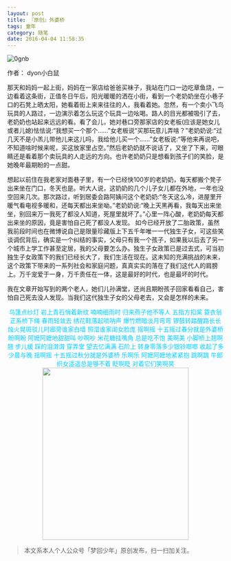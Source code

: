 ```yaml
---
layout: post
title: 『原创』外婆桥
tags: 童年
category: 随笔
date: 2016-04-04 11:58:35
---
```


![0gnb](http://7xlkoc.com1.z0.glb.clouddn.com/wp-content/uploads/2016/04/2016040403592920.jpg)

作者： dyon小白鼠

那天和妈妈一起上街，妈妈在一家店给爸爸买袜子，我站在门口一边吃章鱼烧，一边看着这条街，正值冬日午后，阳光暖暖的洒在小街，看到一个老奶奶坐在小巷子口的石凳上晒太阳，她看着街上来来往往的人，我看着她。忽然，有一个卖小飞鸟玩具的人路过，一边演示着怎么玩这个玩具一边吆喝。路人的目光都被吸引了去，老奶奶也站起来远远的看。看了会儿，她对巷口旁那家店的女老板(应该是她女儿或者儿媳)怯怯说:“我想买一个那个……”女老板说“买那玩意儿弄啥？”老奶奶说:“过几天不是小羔儿带他儿来这儿吗，我给他儿买一个……”女老板说:“等他来再说吧，不知道啥时候来呢，买这放家里占空。”然后老奶奶就不说话了，又坐了下来，可眼睛还是看着那个卖玩具的人走远的方向。也许老奶奶只是想看到孩子们的笑脸，是她晚年最期盼的一点甜。

想起以前住在我老家对面巷子里，有一个已经快100岁的老奶奶，每天都搬个凳子出来坐在门口，冬天也是。听大人说，这奶奶的几个儿子女儿都在外地，一年也没空回来几次。那次路过，听到居委会路阿姨问这个老奶奶:“冬天这么冷，进屋里开暖气看电视多暖和，还每天都出来坐呦。”老奶奶说:“晚上天黑再看，我每天出来坐坐，别回来万一我死了都没人知道，死屋里就坏了。”心里一阵心酸，老奶奶每天都出来坐的原因，竟是害怕自己死了都没人发现。
如今已经开放了二胎政策，虽然我前段时间也在微博说自己是限量珍藏版上下五千年唯一一代独生子女，可这些笑谈调侃背后，确实是一个纠结的事实，父母只有我一个孩子，如果我以后去了另一个城市上学工作甚至定居，我的父母要怎么办。独生子女政策已是过去式，可当初独生子女政策下的我们已经长大了，我们生活在现在。这未知的充满挑战的未来，这个政策下带来的一系列社会和家庭问题，真真实实的落在了我们这代人的肩膀上。万千宠爱于一身，万千责任在一体，这是最好的时代，也是最坏的时代。

我在文章开始写到的两个老人，她们儿孙满堂，还尚且期盼孩子回家看看自己，害怕自己死去没人发现。当我们这代独生子女的父母老去，又会是怎样的未来。

<center><span style="color: #00ccff;">乌篷点纱灯 岩上青石悄着新纹</span>
<span style="color: #00ccff;"> 喃喃细雨时 归来燕子他不等人</span>
<span style="color: #00ccff;"> 五指方扣桨 蓑衣翁正系桥下绳</span>
<span style="color: #00ccff;"> 春雨轻敛去 绣花鞋落起唢呐声</span>
<span style="color: #00ccff;"> 爆竹燃暗淡月弯弯</span>
<span style="color: #00ccff;"> 锣鼓转踏醒路长长</span>
<span style="color: #00ccff;"> 烛火晃斑驳儿时廊旁谁家白墙</span>
<span style="color: #00ccff;"> 照湿谁家闺女脸庞</span>
<span style="color: #00ccff;"> 摇啊摇 十五摇过春分就是外婆桥</span>
<span style="color: #00ccff;"> 盼啊盼 阿嬷阿嬷地甜甜叫</span>
<span style="color: #00ccff;"> 吵啊吵 米花糖挂嘴角 总是吃不饱</span>
<span style="color: #00ccff;"> 美啊美 小脚桥上翘啊翘</span>
<span style="color: #00ccff;"> 步儿缓 踩的泪潸潸</span>
<span style="color: #00ccff;"> 穿弄堂 望去忆满满</span>
<span style="color: #00ccff;"> 石阶上 转身零落多少银铃啷啷</span>
<span style="color: #00ccff;"> 收起了多少晨与晚</span>
<span style="color: #00ccff;"> 摇啊摇 十五摇过秋分就是外婆桥</span>
<span style="color: #00ccff;"> 乐啊乐 阿嬷阿嬷地紧紧抱</span>
<span style="color: #00ccff;"> 跳啊跳 牛郎织女遥遥总是够不着</span>
<span style="color: #00ccff;"> 眨啊眨 对着它们笑啊笑</span></center>

<div align="center">
<img src="https://chucheng92.github.io/assets/img/qrcode.png" width="340" height="400" />
</div>

> 本文系本人个人公众号「梦回少年」原创发布，扫一扫加关注。
